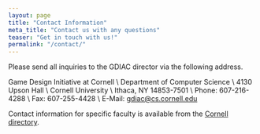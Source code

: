 ```yaml
---
layout: page
title: "Contact Information"
meta_title: "Contact us with any questions"
teaser: "Get in touch with us!"
permalink: "/contact/"
---
```


Please send all inquiries to the GDIAC director via the following address.

Game Design Initiative at Cornell \\
Department of Computer Science \\
4130 Upson Hall \\
Cornell University \\
Ithaca, NY 14853-7501 \\
Phone: 607-216-4288 \\
Fax: 607-255-4428 \\
E-Mail: [gdiac@cs.cornell.edu](mailto:gdiac@cs.cornell.edu)

Contact information for specific faculty is available from the [Cornell directory][1].

[1]: http://www.cornell.edu/search/?tab=people&q=
